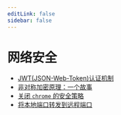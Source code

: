 ```yaml
---
editLink: false
sidebar: false
---
```

# 网络安全

- [JWT(JSON-Web-Token)认证机制](JWT（JSON-Web-Token）认证机制.md)
- [非对称加密原理：一个故事](非对称加密原理：一个故事.md)
- [关闭 `chrome` 的安全策略](关闭chrome的安全策略.md)
- [将本地端口转发到远程端口](将本地端口转发到远程端口.md)
